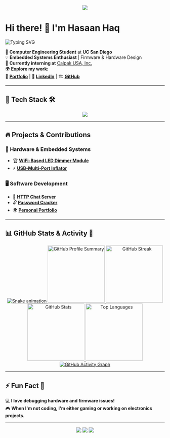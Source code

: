 <!-- Banner GIF -->
<p align="center">
  <img src="https://media1.tenor.com/m/1glY_gyV1zwAAAAC/initial-d-takumi-fujiwara.gif">
</p>

# Hi there! 👋 I'm **Hasaan Haq**  
![Typing SVG](https://readme-typing-svg.herokuapp.com?size=30&duration=3000&color=34D399&lines=Embedded+Systems+Engineer;Firmware+Developer;Hardware+Enthusiast;Tech+Tinkerer)

🚀 **Computer Engineering Student** at **UC San Diego**  
💡 **Embedded Systems Enthusiast** | Firmware & Hardware Design  
🔭 **Currently interning at** [Calpak USA, Inc.](https://calpak-usa.com/)  
🌍 **Explore my work:**  
🎨 [**Portfolio**](https://hasaanhaq04.github.io/hasaanhaq_portfolio/) | 💼 [**LinkedIn**](https://www.linkedin.com/in/hasaanhaq/) | 🏗️ [**GitHub**](https://github.com/hasaanhaq)

---

## 🚀 Tech Stack 🛠️  
<p align="center">
  <img src="https://skillicons.dev/icons?i=c,cpp,python,git,linux,arduino,vscode,raspberrypi,assembly" />
</p>

---

## 🔥 Projects & Contributions  
### 📡 **Hardware & Embedded Systems**
- 🏆 **[WiFi-Based LED Dimmer Module](https://github.com/hasaanhaq)**
- ⚡ **[USB-Multi-Port Inflator](https://github.com/hasaanhaq)**  

### 🖥 **Software Development**
- 💬 **[HTTP Chat Server](https://github.com/hasaanhaq/chatserver)**
- 🔓 **[Password Cracker](https://github.com/hasaanhaq/password_cracker)**
- 🌍 **[Personal Portfolio](https://github.com/hasaanhaq/hasaanhaq_portfolio)**  

---

## 📊 GitHub Stats & Activity 🚀  
<p align="center">

  <!-- 🐍 3D Contribution Graph -->
  <a href="https://github.com/hasaanhaq">
    <img src="https://github.com/hasaanhaq/hasaanhaq/raw/output/github-contribution-grid-snake.svg" alt="Snake animation" />
  </a>

  <!-- 🎯 Profile Summary -->
  <a href="https://github.com/hasaanhaq">
    <img height="180em" src="https://github-profile-summary-cards.vercel.app/api/cards/profile-details?username=hasaanhaq&theme=dracula" alt="GitHub Profile Summary"/>
  </a>

  <!-- 🔥 GitHub Streak -->
  <a href="https://github.com/hasaanhaq">
    <img height="180em" src="https://github-readme-streak-stats.herokuapp.com/?user=hasaanhaq&theme=dracula&hide_border=true" alt="GitHub Streak"/>
  </a>

  <!-- 📊 GitHub Stats -->
  <a href="https://github.com/hasaanhaq">
    <img height="180em" src="https://github-readme-stats.vercel.app/api?username=hasaanhaq&show_icons=true&theme=dracula&hide_border=true" alt="GitHub Stats"/>
  </a>

  <!-- 🏆 Most Used Languages -->
  <a href="https://github.com/hasaanhaq">
    <img height="180em" src="https://github-readme-stats.vercel.app/api/top-langs/?username=hasaanhaq&layout=compact&theme=dracula&hide_border=true" alt="Top Languages"/>
  </a>

  <!-- 📈 Activity Graph -->
  <a href="https://github.com/hasaanhaq">
    <img src="https://github-readme-activity-graph.vercel.app/graph?username=hasaanhaq&theme=dracula&bg_color=0d1117&hide_border=true" alt="GitHub Activity Graph"/>
  </a>

</p>

---

## ⚡ Fun Fact 🎯  
💻 **I love debugging hardware and firmware issues!**  
🎮 **When I'm not coding, I'm either gaming or working on electronics projects.**  

---

<p align="center">
  <img src="https://forthebadge.com/images/badges/made-with-c.svg">
  <img src="https://forthebadge.com/images/badges/powered-by-coffee.svg">
  <img src="https://forthebadge.com/images/badges/built-with-love.svg">
</p>
